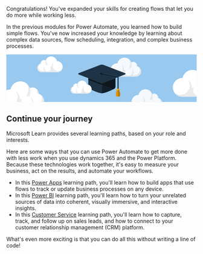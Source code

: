 Congratulations! You've expanded your skills for creating flows that let you do more while working less.

In the previous modules for Power Automate, you learned how to build simple flows. You've now increased your knowledge by learning about complex data sources, flow scheduling, integration, and complex business processes.

![Congratulations](../media/6-heading.png)

## Continue your journey

Microsoft Learn provides several learning paths, based on your role and interests.

Here are some ways that you can use Power Automate to get more done with less work when you use dynamics 365 and the Power Platform. Because these technologies work together, it's easy to measure your business, act on the results, and automate your workflows.

- In this [Power Apps](https://docs.microsoft.com/learn/paths/create-powerapps/) learning path, you'll learn how to build apps that use flows to track or update business processes on any device.
- In this [Power BI](https://docs.microsoft.com/learn/modules/get-started-with-power-bi/) learning path, you'll learn how to turn your unrelated sources of data into coherent, visually immersive, and interactive insights.
- In this [Customer Service](https://docs.microsoft.com/learn/modules/get-started-with-dynamics-365-for-customer-service/index) learning path, you'll learn how to capture, track, and follow up on sales leads, and how to connect to your customer relationship management (CRM) platform.

What's even more exciting is that you can do all this without writing a line of code!
